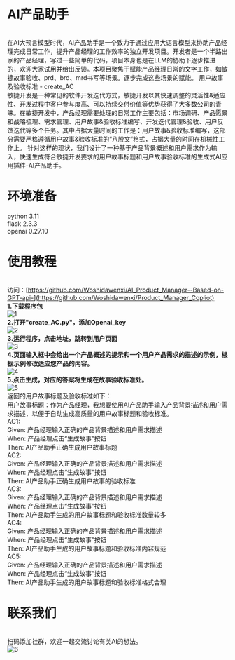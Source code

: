 # AI产品助手
<br>  在AI大预言模型时代，AI产品助手是一个致力于通过应用大语言模型来协助产品经理完成日常工作，提升产品经理的工作效率的独立开发项目。开发者是一个半路出家的产品经理，写过一些简单的代码，项目本身也是在LLM的协助下逐步推进的，欢迎大家试用并给出反馈。本项目聚焦于赋能产品经理日常的文字工作，如敏捷故事验收、prd、brd、mrd书写等场景。逐步完成这些场景的赋能。
用户故事及验收标准 - create_AC
<br>  敏捷开发是一种常见的软件开发迭代方式，敏捷开发以其快速调整的灵活性&适应性、开发过程中客户参与度高、可以持续交付价值等优势获得了大多数公司的青睐。在敏捷开发中，产品经理需要处理的日常工作主要包括：市场调研、产品愿景和战略梳理、需求管理、用户故事&验收标准编写、开发迭代管理&验收、用户反馈迭代等多个任务。其中占据大量时间的工作是：用户故事&验收标准编写，这部分需要严格遵循用户故事&验收标准的“八股文”格式，占据大量的时间在机械性工作上。
针对这样的现状，我们设计了一种基于产品背景概述和用户需求作为输入，快速生成符合敏捷开发要求的用户故事标题和用户故事验收标准的生成式AI应用插件-AI产品助手。
# 环境准备
python     3.11<br>
flask   2.3.3<br>
openai 0.27.10<br>
# 使用教程
<br>  访问：[https://github.com/Woshidawenxi/AI_Product_Manager--Based-on-GPT-api-](https://github.com/Woshidawenxi/Product_Manager_Copliot)
<br>  **1.下载程序包**
<br>  ![1](https://github.com/Woshidawenxi/AI_Product_Manager--Based-on-GPT-api-/assets/72373043/f370ef1b-27c8-4deb-b981-dce9c24e875b)
<br>  **2.打开"create_AC.py"，添加Openai_key**
<br>  ![2](https://github.com/Woshidawenxi/AI_Product_Manager--Based-on-GPT-api-/assets/72373043/082e259c-d881-4556-8cb9-1a47edb318f2)
<br>  **3.运行程序，点击地址，跳转到用户页面**
<br>  ![3](https://github.com/Woshidawenxi/AI_Product_Manager--Based-on-GPT-api-/assets/72373043/7e594882-9c8d-4f0a-92a7-ec20dc8028cf)
<br>  **4.页面输入框中会给出一个产品概述的提示和一个用户产品需求的描述的示例，根据示例修改适应您产品的内容。**
<br>  ![4](https://github.com/Woshidawenxi/AI_Product_Manager--Based-on-GPT-api-/assets/72373043/497278a1-fe1d-4b93-812c-0c71de9597f5)
<br>  **5.点击生成，对应的答案将生成在故事验收标准处。**
<br>  ![5](https://github.com/Woshidawenxi/AI_Product_Manager--Based-on-GPT-api-/assets/72373043/3377f34a-74f1-4488-8ef2-9de528250044)
<br>  返回的用户故事标题及验收标准如下：
<br>  用户故事标题：作为产品经理，我想要使用AI产品助手输入产品背景描述和用户需求描述，以便于自动生成高质量的用户故事标题和验收标准。
<br>  AC1: 
<br>    Given: 产品经理输入正确的产品背景描述和用户需求描述
<br>    When: 产品经理点击“生成故事”按钮
<br>    Then: AI产品助手正确生成用户故事标题
<br>  AC2: 
<br>    Given: 产品经理输入正确的产品背景描述和用户需求描述
<br>    When: 产品经理点击“生成故事”按钮
<br>    Then: AI产品助手正确生成用户故事的验收标准
<br>  AC3: 
<br>    Given: 产品经理输入正确的产品背景描述和用户需求描述
<br>    When: 产品经理点击“生成故事”按钮
<br>    Then: AI产品助手生成的用户故事标题和验收标准数量较多
<br>  AC4: 
<br>    Given: 产品经理输入正确的产品背景描述和用户需求描述
<br>    When: 产品经理点击“生成故事”按钮
<br>    Then: AI产品助手生成的用户故事标题和验收标准内容规范
<br>  AC5: 
<br>    Given: 产品经理输入正确的产品背景描述和用户需求描述
<br>    When: 产品经理点击“生成故事”按钮
<br>    Then: AI产品助手生成的用户故事标题和验收标准格式合理
# 联系我们
<br>  扫码添加社群，欢迎一起交流讨论有关AI的想法。
<br>  ![6](https://github.com/Woshidawenxi/AI_Product_Manager--Based-on-GPT-api-/assets/72373043/67cd1256-2acb-43b6-b23f-7928c4148470)

